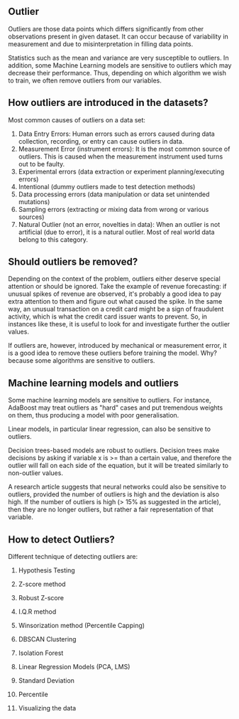 ## Outlier

Outliers are those data points which differs significantly from other observations present in given dataset. It can occur because of variability in measurement and due to misinterpretation in filling data points.

Statistics such as the mean and variance are very susceptible to outliers. In addition, some Machine Learning models are sensitive to outliers which may decrease their performance. Thus, depending on which algorithm we wish to train, we often remove outliers from our variables.

## How outliers are introduced in the datasets?

Most common causes of outliers on a data set:

1. Data Entry Errors: Human errors such as errors caused during data collection, recording, or entry can cause outliers in data.
2. Measurement Error (instrument errors): It is the most common source of outliers. This is caused when the measurement instrument used turns out to be faulty.
3. Experimental errors (data extraction or experiment planning/executing errors)
4. Intentional (dummy outliers made to test detection methods)
5. Data processing errors (data manipulation or data set unintended mutations)
6. Sampling errors (extracting or mixing data from wrong or various sources)
7. Natural Outlier (not an error, novelties in data): When an outlier is not artificial (due to error), it is a natural outlier. Most of real world data belong to this category.

## Should outliers be removed?

Depending on the context of the problem, outliers either deserve special attention or should be ignored. Take the example of revenue forecasting: if unusual spikes of revenue are observed, it's probably a good idea to pay extra attention to them and figure out what caused the spike. In the same way, an unusual transaction on a credit card might be a sign of fraudulent activity, which is what the credit card issuer wants to prevent. So, in instances like these, it is useful to look for and investigate further the outlier values.

If outliers are, however, introduced by mechanical or measurement error, it is a good idea to remove these outliers before training the model. Why? because some algorithms are sensitive to outliers.

## Machine learning models and outliers

Some machine learning models are sensitive to outliers. For instance, AdaBoost may treat outliers as "hard" cases and put tremendous weights on them, thus producing a model with poor generalisation.

Linear models, in particular linear regression, can also be sensitive to outliers.

Decision trees-based models are robust to outliers. Decision trees make decisions by asking if variable x is >= than a certain value, and therefore the outlier will fall on each side of the equation, but it will be treated similarly to non-outlier values.

A research article suggests that neural networks could also be sensitive to outliers, provided the number of outliers is high and the deviation is also high. If the number of outliers is high (> 15% as suggested in the article), then they are no longer outliers, but rather a fair representation of that variable.

## How to detect Outliers?

Different technique of detecting outliers are:

1. Hypothesis Testing

2. Z-score method

3. Robust Z-score

4. I.Q.R method

5. Winsorization method (Percentile Capping)

6. DBSCAN Clustering

7. Isolation Forest

8. Linear Regression Models (PCA, LMS)

9. Standard Deviation

10. Percentile

11. Visualizing the data
